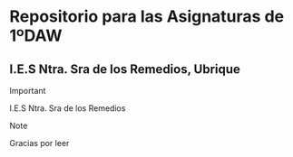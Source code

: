 # Repositorio para las Asignaturas de 1ºDAW 
## I.E.S Ntra. Sra de los Remedios, Ubrique

> [!IMPORTANT]
> I.E.S Ntra. Sra de los Remedios

>[!NOTE]
>Gracias por leer 
